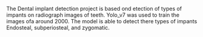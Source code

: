 The Dental implant detection project is based ond etection of types of impants on radiograph images of teeth.
Yolo_v7 was used to train the images ofa around 2000.
The model is able to detect there types of impants Endosteal, subperiosteal, and zygomatic.
